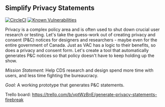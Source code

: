 ## Simplify Privacy Statements

[![CircleCI](https://circleci.com/gh/cds-snc/simplify-privacy-statements.svg?style=svg)](https://circleci.com/gh/cds-snc/simplify-privacy-statements)
[![Known Vulnerabilities](https://snyk.io/test/github/cds-snc/simplify-privacy-statements/badge.svg)](https://snyk.io/test/github/cds-snc/simplify-privacy-statements)

Privacy is a complex policy area and is often used to shut down crucial user research or testing. Let's take the guess-work out of creating privacy and consent (P&C) notices for designers and researchers - maybe even for the entire government of Canada. Just as VAC has a logic to their benefits, so does a privacy and consent form. Let's create a tool that automatically generates P&C notices so that policy doesn't have to keep holding up the show.

_Mission Statement:_ Help CDS research and design spend more time with users, and less time fighting the bureaucracy.

_Goal:_ A working prototype that generates P&C statements.

Trello board: https://trello.com/b/vptWzBnE/generate-privacy-statements-firebreak
